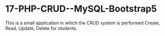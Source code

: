 # 17-PHP-CRUD--MySQL-Bootstrap5
This is a small application in which the CRUD system is performed Create, Read, Update, Delete for students.
